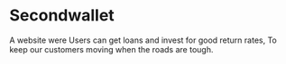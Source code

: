 # Secondwallet
A website were Users can get loans and invest for good return rates,
To keep our customers moving when the roads are tough.
